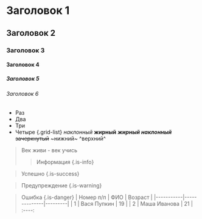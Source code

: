 # Заголовок 1
## Заголовок 2
### Заголовок 3
#### Заголовок 4
##### Заголовок 5
###### Заголовок 6
- Раз
- Два
- Три
- Четыре
{.grid-list}
*наклонный*
**жирный**
***жирный наклонный***
~~зачеркнутый~~
~нижний~
^верхний^
> Век живи - век учись
> > Информация
{.is-info}

> Успешно
{.is-success}

> Предупреждение
{.is-warning}

> Ошибка
{.is-danger}
> | Номер п/п | ФИО          | Возраст |
|-----------|--------------|---------|
| 1         | Вася Пупкин  | 19      |
| 2         | Маша Иванова | 21      |
> :----:
> 
